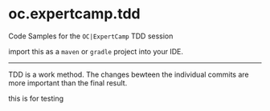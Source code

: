 # oc.expertcamp.tdd
Code Samples for the `OC|ExpertCamp` TDD session

import this as a `maven` or `gradle` project into your IDE.

----

TDD is a work method. The changes bewteen the individual commits are more important than the final result. 

this is for testing


